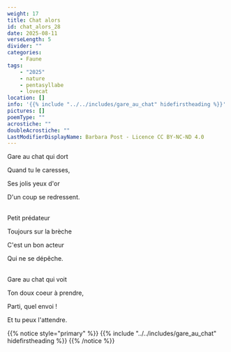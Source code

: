 ```yaml
---
weight: 17
title: Chat alors
id: chat_alors_28
date: 2025-08-11
verseLength: 5
divider: ""
categories:
    - Faune
tags:
    - "2025"
    - nature
    - pentasyllabe
    - lovecat
location: []
info: '{{% include "../../includes/gare_au_chat" hidefirstheading %}}'
pictures: []
poemType: ""
acrostiche: ""
doubleAcrostiche: ""
LastModifierDisplayName: Barbara Post - Licence CC BY-NC-ND 4.0
---
```

Gare au chat qui dort

Quand tu le caresses,

Ses jolis yeux d'or

D'un coup se redressent.

 \
Petit prédateur

Toujours sur la brèche

C'est un bon acteur

Qui ne se dépêche.

 \
Gare au chat qui voit

Ton doux coeur à prendre,

Parti, quel envoi !

Et tu peux l'attendre.

{{% notice style="primary" %}}
{{% include "../../includes/gare_au_chat" hidefirstheading %}}
{{% /notice %}}